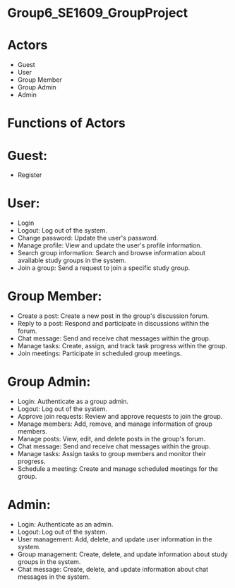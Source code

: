 # Group6_SE1609_GroupProject
# Actors
- Guest
- User
- Group Member
- Group Admin
- Admin
# Functions of Actors
# Guest:
- Register
# User:
- Login 
-   Logout: Log out of the system.
- Change password: Update the user's password.
- Manage profile: View and update the user's profile information.
- Search group information: Search and browse information about available study groups in the system.
- Join a group: Send a request to join a specific study group.
# Group Member:
- Create a post: Create a new post in the group's discussion forum.
- Reply to a post: Respond and participate in discussions within the forum.
- Chat message: Send and receive chat messages within the group.
- Manage tasks: Create, assign, and track task progress within the group.
- Join meetings: Participate in scheduled group meetings.
# Group Admin:
- Login: Authenticate as a group admin.
- Logout: Log out of the system.
- Approve join requests: Review and approve requests to join the group.
- Manage members: Add, remove, and manage information of group members.
- Manage posts: View, edit, and delete posts in the group's forum.
- Chat message: Send and receive chat messages within the group.
- Manage tasks: Assign tasks to group members and monitor their progress.
- Schedule a meeting: Create and manage scheduled meetings for the group.
# Admin:
- Login: Authenticate as an admin.
- Logout: Log out of the system.
- User management: Add, delete, and update user information in the system.
- Group management: Create, delete, and update information about study groups in the system.
- Chat message: Create, delete, and update information about chat messages in the system.

